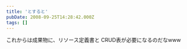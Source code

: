 ```yaml
---
title: 'とすると'
pubDate: 2008-09-25T14:28:42.000Z
tags: []
---
```


これからは成果物に、リソース定義書と CRUD表が必要になるのだなwww

